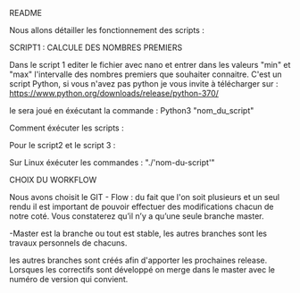README

Nous allons détailler les fonctionnement des scripts : 

SCRIPT1 : CALCULE DES NOMBRES PREMIERS 

Dans le script 1 editer le fichier avec nano et entrer dans les valeurs "min" et "max" l'intervalle des nombres premiers que souhaiter connaitre.
C'est un script Python, si vous n'avez pas python je vous invite à télécharger sur : https://www.python.org/downloads/release/python-370/

le sera joué en éxécutant la commande :  Python3 "nom_du_script"




Comment éxécuter les scripts :

Pour le script2 et le script 3 :

Sur Linux éxécuter les commandes : "./'nom-du-script'" 



CHOIX DU WORKFLOW 

Nous avons choisit le GIT - Flow : du fait que l'on soit plusieurs et un seul rendu il est important de pouvoir effectuer des modifications chacun de notre coté.
Vous constaterez qu’il n’y a qu’une seule branche master.

-Master est la branche ou tout est stable, les autres branches sont les travaux personnels de chacuns.

les autres branches sont créés afin d'apporter les prochaines release. Lorsques les correctifs sont développé on merge dans le master avec le numéro de version qui convient.
